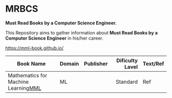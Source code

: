 # MRBCS
**Must Read Books by a Computer Science Engineer.**


This Repository aims to gather information about **Must Read Books by a Computer Science Engineer** in his/her career.



https://mml-book.github.io/



| Book Name                                                     | Domain    | Publisher |  Dificulty Lavel |  Text/Ref     |
|---------------------------------------------------------------|:----------|----------:|-----------------:|:--------------|
| Mathematics for Machine Learning[MML]                         |     ML    |           |      Standard    |      Ref      | 




[MML]: https://mml-book.github.io/
